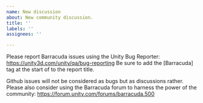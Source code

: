 ```yaml
---
name: New discussion
about: New community discussion.
title: ''
labels: ''
assignees: ''

---
```


Please report Barracuda issues using the Unity Bug Reporter:
https://unity3d.com/unity/qa/bug-reporting
Be sure to add the [Barracuda] tag at the start of to the report title.

Github issues will not be considered as bugs but as discussions rather. 
Please also consider using the Barracuda forum to harness the power of the community:
https://forum.unity.com/forums/barracuda.500
